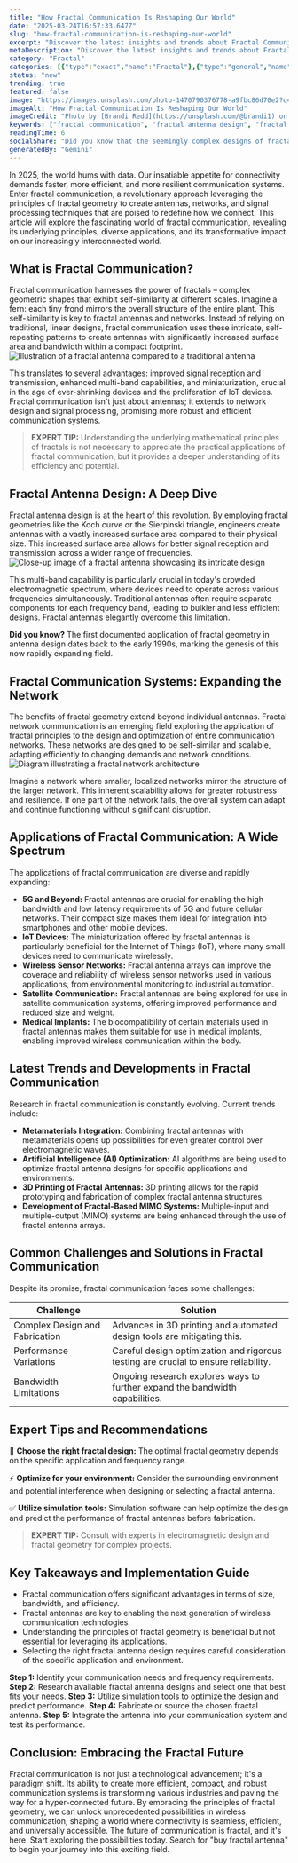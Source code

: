 ```yaml
---
title: "How Fractal Communication Is Reshaping Our World"
date: "2025-03-24T16:57:33.647Z"
slug: "how-fractal-communication-is-reshaping-our-world"
excerpt: "Discover the latest insights and trends about Fractal Communication. This comprehensive guide covers everything you need to know about Fractal Communication in 2025."
metaDescription: "Discover the latest insights and trends about Fractal Communication. This comprehensive guide covers everything you need to know about Fractal Communicatio..."
category: "Fractal"
categories: [{"type":"exact","name":"Fractal"},{"type":"general","name":"Information Theory"},{"type":"medium","name":"Network Science"},{"type":"specific","name":"Data Compression"},{"type":"niche","name":"Self-Similar Networks"}]
status: "new"
trending: true
featured: false
image: "https://images.unsplash.com/photo-1470790376778-a9fbc86d70e2?q=85&w=1200&fit=max&fm=webp&auto=compress"
imageAlt: "How Fractal Communication Is Reshaping Our World"
imageCredit: "Photo by [Brandi Redd](https://unsplash.com/@brandi1) on Unsplash"
keywords: ["fractal communication", "fractal antenna design", "fractal communication systems", "what is fractal communication", "fractal network communication", "applications of fractal communication", "buy fractal antenna", "fractal communication theory", "fractal signal processing", "best fractal antenna for 5G"]
readingTime: 6
socialShare: "Did you know that the seemingly complex designs of fractal antennas actually lead to simpler, more efficient wireless communication?  The future of connectivity is surprisingly self-similar."
generatedBy: "Gemini"
---
```




In 2025, the world hums with data.  Our insatiable appetite for connectivity demands faster, more efficient, and more resilient communication systems.  Enter fractal communication, a revolutionary approach leveraging the principles of fractal geometry to create antennas, networks, and signal processing techniques that are poised to redefine how we connect.  This article will explore the fascinating world of fractal communication, revealing its underlying principles, diverse applications, and its transformative impact on our increasingly interconnected world.

## What is Fractal Communication?

Fractal communication harnesses the power of fractals – complex geometric shapes that exhibit self-similarity at different scales.  Imagine a fern: each tiny frond mirrors the overall structure of the entire plant.  This self-similarity is key to fractal antennas and networks.  Instead of relying on traditional, linear designs, fractal communication uses these intricate, self-repeating patterns to create antennas with significantly increased surface area and bandwidth within a compact footprint. ![Illustration of a fractal antenna compared to a traditional antenna](https://images.unsplash.com/photo-1451187580459-43490279c0fa?q=85&w=1200&fit=max&fm=webp&auto=compress)

This translates to several advantages: improved signal reception and transmission, enhanced multi-band capabilities, and miniaturization, crucial in the age of ever-shrinking devices and the proliferation of IoT devices.  Fractal communication isn't just about antennas; it extends to network design and signal processing, promising more robust and efficient communication systems.

> **EXPERT TIP:**  Understanding the underlying mathematical principles of fractals is not necessary to appreciate the practical applications of fractal communication, but it provides a deeper understanding of its efficiency and potential.

## Fractal Antenna Design: A Deep Dive

Fractal antenna design is at the heart of this revolution. By employing fractal geometries like the Koch curve or the Sierpinski triangle, engineers create antennas with a vastly increased surface area compared to their physical size. This increased surface area allows for better signal reception and transmission across a wider range of frequencies. ![Close-up image of a fractal antenna showcasing its intricate design](https://images.unsplash.com/photo-1484417894907-623942c8ee29?q=85&w=1200&fit=max&fm=webp&auto=compress)

This multi-band capability is particularly crucial in today's crowded electromagnetic spectrum, where devices need to operate across various frequencies simultaneously.  Traditional antennas often require separate components for each frequency band, leading to bulkier and less efficient designs.  Fractal antennas elegantly overcome this limitation.

**Did you know?**  The first documented application of fractal geometry in antenna design dates back to the early 1990s, marking the genesis of this now rapidly expanding field.

## Fractal Communication Systems: Expanding the Network

The benefits of fractal geometry extend beyond individual antennas.  Fractal network communication is an emerging field exploring the application of fractal principles to the design and optimization of entire communication networks.  These networks are designed to be self-similar and scalable, adapting efficiently to changing demands and network conditions. ![Diagram illustrating a fractal network architecture](https://images.unsplash.com/photo-1517976487492-5750f3195933?q=85&w=1200&fit=max&fm=webp&auto=compress)

Imagine a network where smaller, localized networks mirror the structure of the larger network.  This inherent scalability allows for greater robustness and resilience.  If one part of the network fails, the overall system can adapt and continue functioning without significant disruption.

## Applications of Fractal Communication: A Wide Spectrum

The applications of fractal communication are diverse and rapidly expanding:

* **5G and Beyond:** Fractal antennas are crucial for enabling the high bandwidth and low latency requirements of 5G and future cellular networks.  Their compact size makes them ideal for integration into smartphones and other mobile devices.
* **IoT Devices:**  The miniaturization offered by fractal antennas is particularly beneficial for the Internet of Things (IoT), where many small devices need to communicate wirelessly.
* **Wireless Sensor Networks:**  Fractal antenna arrays can improve the coverage and reliability of wireless sensor networks used in various applications, from environmental monitoring to industrial automation.
* **Satellite Communication:**  Fractal antennas are being explored for use in satellite communication systems, offering improved performance and reduced size and weight.
* **Medical Implants:**  The biocompatibility of certain materials used in fractal antennas makes them suitable for use in medical implants, enabling improved wireless communication within the body.

## Latest Trends and Developments in Fractal Communication

Research in fractal communication is constantly evolving.  Current trends include:

* **Metamaterials Integration:** Combining fractal antennas with metamaterials opens up possibilities for even greater control over electromagnetic waves.
* **Artificial Intelligence (AI) Optimization:** AI algorithms are being used to optimize fractal antenna designs for specific applications and environments.
* **3D Printing of Fractal Antennas:**  3D printing allows for the rapid prototyping and fabrication of complex fractal antenna structures.
* **Development of Fractal-Based MIMO Systems:**  Multiple-input and multiple-output (MIMO) systems are being enhanced through the use of fractal antenna arrays.

## Common Challenges and Solutions in Fractal Communication

Despite its promise, fractal communication faces some challenges:

| Challenge                     | Solution                                                                 |
|------------------------------|-----------------------------------------------------------------------------|
| Complex Design and Fabrication | Advances in 3D printing and automated design tools are mitigating this.      |
| Performance Variations         | Careful design optimization and rigorous testing are crucial to ensure reliability. |
| Bandwidth Limitations          | Ongoing research explores ways to further expand the bandwidth capabilities.  |

## Expert Tips and Recommendations

🔑 **Choose the right fractal design:** The optimal fractal geometry depends on the specific application and frequency range.

⚡ **Optimize for your environment:**  Consider the surrounding environment and potential interference when designing or selecting a fractal antenna.

✅ **Utilize simulation tools:**  Simulation software can help optimize the design and predict the performance of fractal antennas before fabrication.

> **EXPERT TIP:**  Consult with experts in electromagnetic design and fractal geometry for complex projects.

## Key Takeaways and Implementation Guide

* Fractal communication offers significant advantages in terms of size, bandwidth, and efficiency.
* Fractal antennas are key to enabling the next generation of wireless communication technologies.
* Understanding the principles of fractal geometry is beneficial but not essential for leveraging its applications.
* Selecting the right fractal antenna design requires careful consideration of the specific application and environment.

**Step 1:** Identify your communication needs and frequency requirements.
**Step 2:** Research available fractal antenna designs and select one that best fits your needs.
**Step 3:** Utilize simulation tools to optimize the design and predict performance.
**Step 4:** Fabricate or source the chosen fractal antenna.
**Step 5:** Integrate the antenna into your communication system and test its performance.

## Conclusion: Embracing the Fractal Future

Fractal communication is not just a technological advancement; it's a paradigm shift.  Its ability to create more efficient, compact, and robust communication systems is transforming various industries and paving the way for a hyper-connected future.  By embracing the principles of fractal geometry, we can unlock unprecedented possibilities in wireless communication, shaping a world where connectivity is seamless, efficient, and universally accessible.  The future of communication is fractal, and it's here.  Start exploring the possibilities today.  Search for "buy fractal antenna" to begin your journey into this exciting field.





